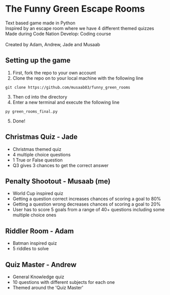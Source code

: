# The Funny Green Escape Rooms
Text based game made in Python </br>
Inspired by an escape room where we have 4 different themed quizzes </br>
Made during Code Nation Develop: Coding course </br></br>
Created by Adam, Andrew, Jade and Musaab

## Setting up the game

1. First, fork the repo to your own account
2. Clone the repo on to your local machine with the following line </br>
  ```
  git clone https://github.com/musaab03/funny_green_rooms
  ```
3. Then cd into the directory
4. Enter a new terminal and execute the following line
 ```
 py green_rooms_final.py
 ```
5. Done!

## Christmas Quiz - Jade
- Christmas themed quiz
- 4 multiple choice questions
- 1 True or False question
- Q3 gives 3 chances to get the correct answer

## Penalty Shootout - Musaab (me)
- World Cup inspired quiz
- Getting a question correct increases chances of scoring a goal to 80%
- Getting a question wrong decreases chances of scoring a goal to 20%
- User has to score 5 goals from a range of 40+ questions including some multiple choice ones

## Riddler Room - Adam
- Batman inspired quiz
- 5 riddles to solve

## Quiz Master - Andrew
- General Knowledge quiz 
- 10 questions with different subjects for each one
- Themed around the 'Quiz Master'
